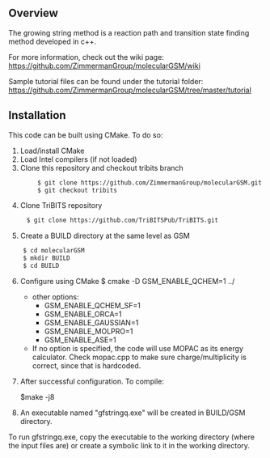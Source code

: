 ## Overview
The growing string method is a reaction path and transition state finding method developed in c++.

For more information, check out the wiki page:
https://github.com/ZimmermanGroup/molecularGSM/wiki

Sample tutorial files can be found under the tutorial folder:
https://github.com/ZimmermanGroup/molecularGSM/tree/master/tutorial

## Installation
This code can be built using CMake. To do so:

1. Load/install CMake
2. Load Intel compilers (if not loaded)
3. Clone this repository and checkout tribits branch

```bash
		$ git clone https://github.com/ZimmermanGroup/molecularGSM.git
		$ git checkout tribits
```

4. Clone TriBITS repository
```bash
	 $ git clone https://github.com/TriBITSPub/TriBITS.git
```


5. Create a BUILD directory at the same level as GSM
```bash
    $ cd molecularGSM
    $ mkdir BUILD
    $ cd BUILD
```
6. Configure using CMake
    $ cmake -D GSM_ENABLE_QCHEM=1 ../
    - other options:
        - GSM_ENABLE_QCHEM_SF=1
        - GSM_ENABLE_ORCA=1
        - GSM_ENABLE_GAUSSIAN=1
        - GSM_ENABLE_MOLPRO=1
        - GSM_ENABLE_ASE=1
    - If no option is specified, the code will use MOPAC as its energy calculator. Check mopac.cpp to make sure charge/multiplicity is correct, since that is hardcoded.
7. After successful configuration. To compile:
    
    $make -j8

8. An executable named "gfstringq.exe" will be created in BUILD/GSM directory.

To run gfstringq.exe, copy the executable to the working directory (where the input files are) or create a symbolic link to it in the working directory.
